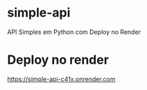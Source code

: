 # simple-api
API Simples em Python com Deploy no Render

# Deploy no render

https://simple-api-c41x.onrender.com
